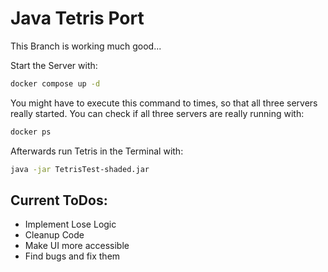# Java Tetris Port

This Branch is working much good... 

Start the Server with: 

```bash
docker compose up -d 
```

You might have to execute this command to times, so that all three servers really started. 
You can check if all three servers are really running with: 

```bash
docker ps
```

Afterwards run Tetris in the Terminal with: 

```bash
java -jar TetrisTest-shaded.jar
```

## Current ToDos: 

* Implement Lose Logic
* Cleanup Code
* Make UI more accessible
* Find bugs and fix them